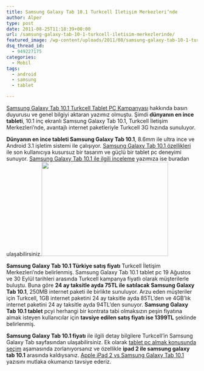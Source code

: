 ```yaml
---
title: Samsung Galaxy Tab 10.1 Turkcell İletişim Merkezleri’nde
author: Alper
type: post
date: 2011-08-25T11:18:39+00:00
url: /samsung-galaxy-tab-10-1-turkcell-iletisim-merkezlerinde/
featured_image: /wp-content/uploads/2011/08/samsung-galaxy-tab-10-1-turkcell-100x100.jpg
dsq_thread_id:
  - 949227175
categories:
  - Mobil
tags:
  - android
  - samsung
  - tablet

---
```

[Samsung Galaxy Tab 10.1 Turkcell Tablet PC Kampanyası][1] hakkında basın duyurusu ve genel bilgiyi aktaran yazımız olmuştu. Şimdi **dünyanın en ince tableti**, 10.1 inç ekranlı Samsung Galaxy Tab 10.1, Turkcell İletişim Merkezleri&#8217;nde, avantajlı internet paketleriyle Turkcell 3G hızında sunuluyor.

**Dünyanın en ince tableti Samsung Galaxy Tab 10.1**, 8.6mm ile ultra ince ve Android 3.1 işletim sistemi ile çalışıyor. [Samsung Galaxy Tab 10.1 özellikleri][2] ile son kullanıcıya kusursuz bir tasarım ve güçlü bir tablet pc deneyimi sunuyor. [Samsung Galaxy Tab 10.1 ile ilgili inceleme][3] yazımıza ise buradan ulaşabilirsiniz.<img class="alignright size-full wp-image-6541" title="samsung-galaxy-tab-10-1-turkcell" src="https://www.murekkep.org/wp-content/uploads/2011/08/samsung-galaxy-tab-10-1-turkcell.jpg" alt="" width="333" height="248" srcset="https://www.murekkep.org/wp-content/uploads/2011/08/samsung-galaxy-tab-10-1-turkcell.jpg 333w, https://www.murekkep.org/wp-content/uploads/2011/08/samsung-galaxy-tab-10-1-turkcell-300x223.jpg 300w" sizes="(max-width: 333px) 100vw, 333px" />

**Samsung Galaxy Tab 10.1 Türkiye satış fiyatı** Turkcell İletişim Merkezleri&#8217;nde belirlenmiş. Samsung Galaxy Tab 10.1 tablet pc 19 Ağustos ve 30 Eylül tarihleri arasında Turkcell kampanya fiyatlı olarak müşterilerle buluştu. Buna göre **24 ay taksitle ayda 75TL ile satılacak Samsung Galaxy Tab 10.1**, 250MB internet paketi ile birlikte sunuluyor. Arzu eden müşteriler için Turkcell, 1GB internet paketini 24 ay taksitle ayda 85TL&#8217;den ve 4GB&#8217;lık internet paketini 24 ay taksitle ayda 94TL&#8217;den sunuyor. **Samsung Galaxy Tab 10.1 tablet** pcyi herhangi bir kontrata tabi olmaksızın peşin fiyatına almak isteyen kullanıcılar için **tavsiye edilen satış fiyatı ise 1399TL** şeklinde belirlenmiş.

**Samsung Galaxy Tab 10.1 fiyatı** ile ilgili detay bilgilere Turkcell&#8217;in Samsung Galaxy Tab sayfasından ulaşabilirsiniz. Ek olarak [tablet pc almak konusunda seçim][4] aşamasında zorlanıyorsanız ve özellikle **ipad 2 ile samsung galaxy tab 10.1** arasında kaldıysanız. [Apple iPad 2 vs Samsung Galaxy Tab 10.1][5] yazısını mutlaka okumanızı tavsiye ederiz.

 [1]: https://www.murekkep.org/samsung-galaxy-tab-10-1-turkcell-tablet-pc-kampanyasi-6394
 [2]: https://www.murekkep.org/samsung-galaxy-tab-10-1-ozellikleri-6385
 [3]: https://www.murekkep.org/samsung-galaxy-tab-10-1-inceleme-6376
 [4]: https://www.murekkep.org/tablet-pc-fiyatlari-ve-tablet-pc-secimi-5950
 [5]: https://www.murekkep.org/apple-ipad-2-vs-samsung-galaxy-tab-10-1-6527